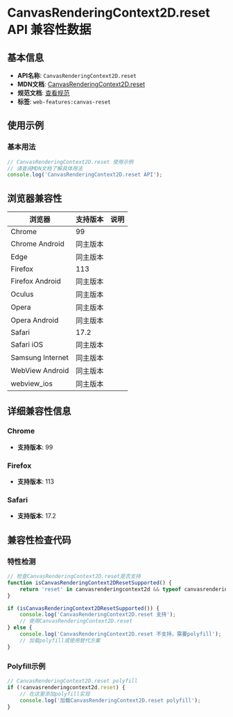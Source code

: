 # CanvasRenderingContext2D.reset API 兼容性数据

## 基本信息

- **API名称**: `CanvasRenderingContext2D.reset`
- **MDN文档**: [CanvasRenderingContext2D.reset](https://developer.mozilla.org/docs/Web/API/CanvasRenderingContext2D/reset)
- **规范文档**: [查看规范](https://html.spec.whatwg.org/multipage/canvas.html#dom-context-2d-reset)
- **标签**: `web-features:canvas-reset`

## 使用示例

### 基本用法

```javascript
// CanvasRenderingContext2D.reset 使用示例
// 请查阅MDN文档了解具体用法
console.log('CanvasRenderingContext2D.reset API');
```

## 浏览器兼容性

| 浏览器 | 支持版本 | 说明 |
|--------|----------|------|
| Chrome | 99 |  |
| Chrome Android | 同主版本 |  |
| Edge | 同主版本 |  |
| Firefox | 113 |  |
| Firefox Android | 同主版本 |  |
| Oculus | 同主版本 |  |
| Opera | 同主版本 |  |
| Opera Android | 同主版本 |  |
| Safari | 17.2 |  |
| Safari iOS | 同主版本 |  |
| Samsung Internet | 同主版本 |  |
| WebView Android | 同主版本 |  |
| webview_ios | 同主版本 |  |

## 详细兼容性信息

### Chrome

- **支持版本**: 99

### Firefox

- **支持版本**: 113

### Safari

- **支持版本**: 17.2

## 兼容性检查代码

### 特性检测

```javascript
// 检查CanvasRenderingContext2D.reset是否支持
function isCanvasRenderingContext2DResetSupported() {
    return 'reset' in canvasrenderingcontext2d && typeof canvasrenderingcontext2d.reset === 'function';
}

if (isCanvasRenderingContext2DResetSupported()) {
    console.log('CanvasRenderingContext2D.reset 支持');
    // 使用CanvasRenderingContext2D.reset
} else {
    console.log('CanvasRenderingContext2D.reset 不支持，需要polyfill');
    // 加载polyfill或使用替代方案
}
```

### Polyfill示例

```javascript
// CanvasRenderingContext2D.reset polyfill
if (!canvasrenderingcontext2d.reset) {
    // 在这里添加polyfill实现
    console.log('加载CanvasRenderingContext2D.reset polyfill');
}
```

